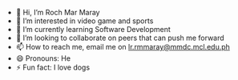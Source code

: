 - 👋 Hi, I’m Roch Mar Maray
- 👀 I’m interested in video game and sports
- 🌱 I’m currently learning Software Development
- 💞️ I’m looking to collaborate on peers that can push me forward
- 📫 How to reach me, email me on lr.rmmaray@mmdc.mcl.edu.ph
- 😄 Pronouns: He
- ⚡ Fun fact: I love dogs

<!---
03RM06/03RM06 is a ✨ special ✨ repository because its `README.md` (this file) appears on your GitHub profile.
You can click the Preview link to take a look at your changes.
--->

